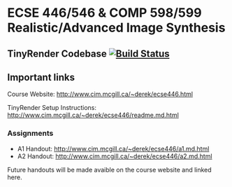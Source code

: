 # ECSE 446/546 & COMP 598/599 Realistic/Advanced Image Synthesis 

## TinyRender Codebase [![Build Status](https://travis-ci.com/ecsex46/fall-2019.svg?branch=master)](https://travis-ci.com/ecsex46/fall-2019)

## Important links

Course Website: http://www.cim.mcgill.ca/~derek/ecse446.html

TinyRender Setup Instructions: http://www.cim.mcgill.ca/~derek/ecse446/readme.md.html

### Assignments 
* A1 Handout: http://www.cim.mcgill.ca/~derek/ecse446/a1.md.html
* A2 Handout: http://www.cim.mcgill.ca/~derek/ecse446/a2.md.html

Future handouts will be made avaible on the course website and linked here.
